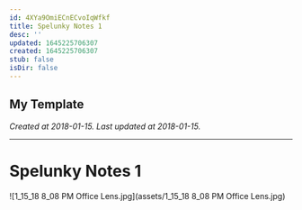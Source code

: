 ```yaml
---
id: 4XYa9OmiECnECvoIqWfkf
title: Spelunky Notes 1
desc: ''
updated: 1645225706307
created: 1645225706307
stub: false
isDir: false
---
```

My Template
---

_Created at 2018-01-15._
_Last updated at 2018-01-15._




---

# Spelunky Notes 1


![1_15_18 8_08 PM Office Lens.jpg](assets/1_15_18 8_08 PM Office Lens.jpg)

